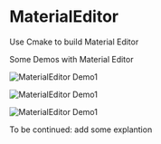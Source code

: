 # MaterialEditor
Use Cmake to build Material Editor

Some Demos with Material Editor

![MaterialEditor Demo1](https://github.com/Jingzheng-Li/MaterialEditor/blob/main/MaterialEditor_Demo1.gif)

![MaterialEditor Demo1](https://github.com/Jingzheng-Li/MaterialEditor/blob/main/MaterialEditor_Demo2.gif)

![MaterialEditor Demo1](https://github.com/Jingzheng-Li/MaterialEditor/blob/main/MaterialEditor_Demo3.gif)

To be continued: add some explantion
